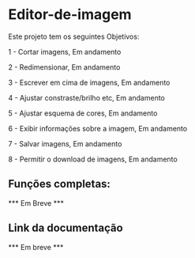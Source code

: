 # Editor-de-imagem

Este projeto tem os seguintes Objetivos:

1 - Cortar imagens, Em andamento

2 - Redimensionar, Em andamento

3 - Escrever em cima de imagens, Em andamento

4 - Ajustar constraste/brilho etc, Em andamento

5 - Ajustar esquema de cores, Em andamento

6 - Exibir informações sobre a imagem, Em andamento

7 - Salvar imagens, Em andamento

8 - Permitir o download de imagens, Em andamento


## Funções completas:

*** Em Breve ***

## Link da documentação

*** Em breve ***